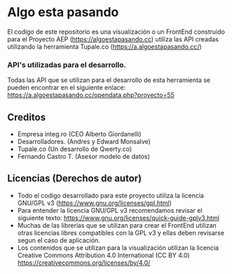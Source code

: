 # Algo esta pasando

El codigo de este repositorio es una visualización o un FrontEnd construido para el Proyecto AEP (https://algoestapasando.cc) utiliza las API creadas utilizando la herramienta Tupale.co (https://a.algoestapasando.cc/) 

### API's utilizadas para el desarrollo.

Todas las API que se utilizan para el desarrollo de esta herramienta se pueden encontrar en el siguiente enlace: 
https://a.algoestapasando.cc/opendata.php?proyecto=55


## Creditos

* Empresa integ.ro (CEO Alberto Giordanelli)
* Desarrolladores. (Andres y Edward Monsalve)
* Tupale.co (Un desarrollo de Qwerty.co)
* Fernando Castro T. (Asesor modelo de datos)


## Licencias (Derechos de autor)

* Todo el codigo desarrollado para este proyecto utiliza la licencia GNU/GPL v3 (https://www.gnu.org/licenses/gpl.html) 
* Para entender la licencia GNU/GPL v3 recomendamos revisar el siguiente texto: https://www.gnu.org/licenses/quick-guide-gplv3.html
* Muchas de las librerias que se utilizan para crear el FrontEnd utilizan otras licencias libres compatibles con la GPL v3 y ellas deben revisarse segun el caso de aplicación.
* Los contenidos que se utilizan para la visualización utilizan la licencia Creative Commons Attribution 4.0 International (CC BY 4.0) https://creativecommons.org/licenses/by/4.0/
